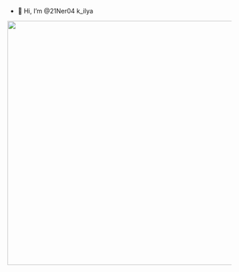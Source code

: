 - 👋 Hi, I’m @21Ner04 k_ilya
<img src="https://github.com/21Ner04/21Ner04/assets/133259264/7ffe53b5-db5e-47b6-9104-bca8eb914849" width="900" height="550"  />

